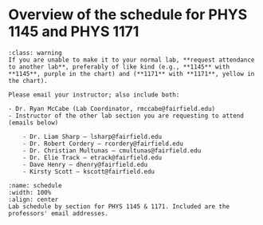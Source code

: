 # Overview of the schedule for PHYS 1145 and PHYS 1171


```{admonition} Lab Attendance Procedure
:class: warning
If you are unable to make it to your normal lab, **request attendance to another lab**, preferably of like kind (e.g., **1145** with **1145**, purple in the chart) and (**1171** with **1171**, yellow in the chart).

Please email your instructor; also include both:

- Dr. Ryan McCabe (Lab Coordinator, rmccabe@fairfield.edu)  
- Instructor of the other lab section you are requesting to attend (emails below)

    - Dr. Liam Sharp – lsharp@fairfield.edu
    - Dr. Robert Cordery – rcordery@fairfield.edu
    - Dr. Christian Multunas – cmultunas@fairfield.edu
    - Dr. Elie Track – etrack@fairfield.edu
    - Dave Henry – dhenry@fairfield.edu
    - Kirsty Scott – kscott@fairfield.edu

```



```{figure} ScheduleFigures/2025_Fall_LabSchedulePrintoutTimes_1145L_1171L_v4.jpg
:name: schedule
:width: 100%
:align: center
Lab schedule by section for PHYS 1145 & 1171. Included are the professors' email addresses.
```